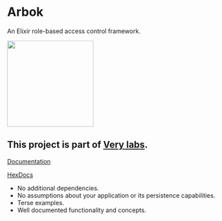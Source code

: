 # Arbok

An Elixir role-based access control framework.

<img src="https://i.imgur.com/aTZ935g.png" width="200">

This project is part of [Very labs](https://github.com/verypossible-labs/docs/blob/master/README.md).
---

[Documentation](docs/readme.md)

[HexDocs](https://hexdocs.com)

- No additional dependencies.
- No assumptions about your application or its persistence capabilities.
- Terse examples.
- Well documented functionality and concepts.
